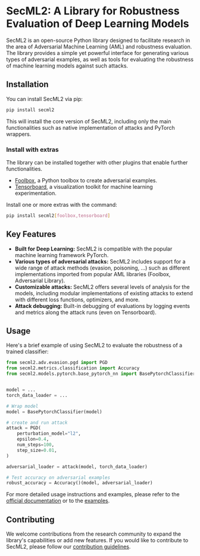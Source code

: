  # SecML2: A Library for Robustness Evaluation of Deep Learning Models

SecML2 is an open-source Python library designed to facilitate research in the area of Adversarial Machine Learning (AML) and robustness evaluation. 
The library provides a simple yet powerful interface for generating various types of adversarial examples, as well as tools for evaluating the robustness of machine learning models against such attacks.

## Installation

You can install SecML2 via pip:
```bash
pip install secml2
```

This will install the core version of SecML2, including only the main functionalities such as native implementation of attacks and PyTorch wrappers.

### Install with extras

The library can be installed together with other plugins that enable further functionalities. 

* [Foolbox](https://github.com/bethgelab/foolbox), a Python toolbox to create adversarial examples.
* [Tensorboard](https://www.tensorflow.org/tensorboard), a visualization toolkit for machine learning experimentation.

Install one or more extras with the command:
```bash
pip install secml2[foolbox,tensorboard]
```

## Key Features

- **Built for Deep Learning:** SecML2 is compatible with the popular machine learning framework PyTorch.
- **Various types of adversarial attacks:** SecML2 includes support for a wide range of attack methods (evasion, poisoning, ...) such as different implementations imported from popular AML libraries (Foolbox, Adversarial Library).
- **Customizable attacks:** SecML2 offers several levels of analysis for the models, including modular implementations of existing attacks to extend with different loss functions, optimizers, and more.
- **Attack debugging:** Built-in debugging of evaluations by logging events and metrics along the attack runs (even on Tensorboard).

## Usage

Here's a brief example of using SecML2 to evaluate the robustness of a trained classifier:

```python
from secml2.adv.evasion.pgd import PGD
from secml2.metrics.classification import Accuracy
from secml2.models.pytorch.base_pytorch_nn import BasePytorchClassifier


model = ...
torch_data_loader = ...

# Wrap model
model = BasePytorchClassifier(model)

# create and run attack
attack = PGD(
    perturbation_model="l2",
    epsilon=0.4,
    num_steps=100,
    step_size=0.01,
)

adversarial_loader = attack(model, torch_data_loader)

# Test accuracy on adversarial examples
robust_accuracy = Accuracy()(model, adversarial_loader)
```

For more detailed usage instructions and examples, please refer to the [official documentation](https://secml2.readthedocs.io/en/latest/) or to the [examples](https://github.com/pralab/secml2/tree/main/examples).

## Contributing

We welcome contributions from the research community to expand the library's capabilities or add new features. 
If you would like to contribute to SecML2, please follow our [contribution guidelines](https://github.com/pralab/secml2/blob/main/CONTRIBUTING.md).


